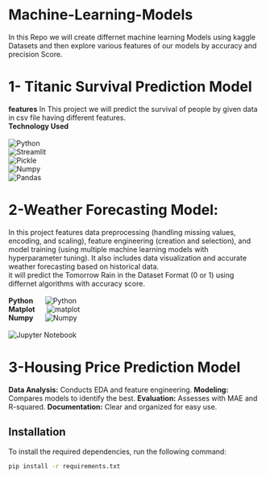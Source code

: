 # Machine-Learning-Models
In this Repo we will create differnet machine learning Models using kaggle Datasets and then explore various features of our models by accuracy and precision Score.
# 1- Titanic Survival Prediction Model
**features** In This project we will predict the survival of people by given data in csv file having different features.<br>
**Technology Used** <br><br>
 ![Python](https://img.shields.io/badge/Python-306998?style=for-the-badge&logo=python&logoColor=white&color=306998)<br>
 ![Streamlit](https://img.shields.io/badge/Streamlit-FF4B4F?style=for-the-badge&logo=streamlit&logoColor=white&color=FF4B4F)<br>
 ![Pickle](https://img.shields.io/badge/Pickle-FFA500?style=for-the-badge&logo=python&logoColor=white&color=FFA500)<br>
 ![Numpy](https://img.shields.io/badge/Numpy-FFA500?style=for-the-badge&logo=python&logoColor=white&color=FFC500)<br>
 ![Pandas](https://img.shields.io/badge/Pandas-1E90FF?style=for-the-badge&logo=python&logoColor=white&color=1E90FF)<br>


# 2-Weather Forecasting Model:
In this project features data preprocessing (handling missing values, encoding, and scaling), feature engineering (creation and selection), and model training (using multiple machine learning models with hyperparameter tuning). It also includes data visualization and accurate weather forecasting based on historical data.<br>
it will predict the Tomorrow Rain in the Dataset Format (0 or 1) using differnet algorithms with accuracy score.<br><br>
 **Python** &nbsp;&nbsp;&nbsp;&nbsp;  ![Python](https://img.shields.io/badge/Python-306998?style=for-the-badge&logo=python&logoColor=white&color=306998) <br>
 **Matplot** &nbsp;&nbsp;&nbsp;&nbsp;  ![matplot](https://img.shields.io/badge/matplot-306998?style=for-the-badge&logo=matplot&logoColor=white&color=90EE90)<br>
 **Numpy** &nbsp;&nbsp;&nbsp;&nbsp; ![Numpy](https://img.shields.io/badge/Numpy-FFA500?style=for-the-badge&logo=python&logoColor=white&color=FFC500)<br><br>
 ![Jupyter Notebook](https://img.shields.io/badge/Jupyter%20Notebook-F37626?style=for-the-badge&logo=jupyter&logoColor=white&color=F37626) <br>

# 3-Housing Price Prediction Model
 **Data Analysis:** Conducts EDA and feature engineering.
**Modeling:** Compares models to identify the best.
**Evaluation:** Assesses with MAE and R-squared.
**Documentation:** Clear and organized for easy use.
## Installation

To install the required dependencies, run the following command:

```bash
pip install -r requirements.txt

